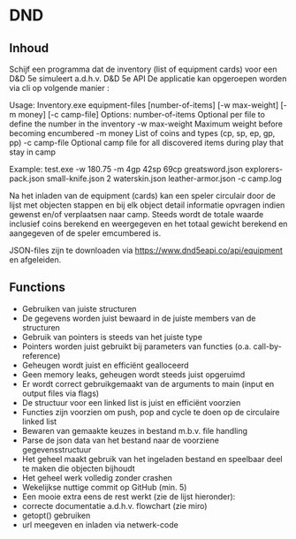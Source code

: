 # DND
## Inhoud
Schijf een programma dat de inventory (list of equipment cards) voor een D&D 5e simuleert a.d.h.v. D&D 5e API 
De applicatie kan opgeroepen worden via cli op volgende manier :

Usage:   Inventory.exe equipment-files [number-of-items] [-w max-weight] [-m money] [-c camp-file]
Options:
    number-of-items      Optional per file to define the number in the inventory
    -w max-weight        Maximum weight before becoming encumbered
    -m money             List of coins and types (cp, sp, ep, gp, pp)
    -c camp-file         Optional camp file for all discovered items during play that stay in camp
 
Example: test.exe -w 180.75 -m 4gp 42sp 69cp greatsword.json explorers-pack.json small-knife.json 2 waterskin.json leather-armor.json -c camp.log

Na het inladen van de equipment (cards) kan een speler circulair door de lijst met objecten stappen en bij elk object detail informatie opvragen indien gewenst en/of verplaatsen naar camp. Steeds wordt de totale waarde inclusief coins berekend en weergegeven en het totaal gewicht berekend en aangegeven of de speler emcumbered is.

JSON-files zijn te downloaden via https://www.dnd5eapi.co/api/equipment en afgeleiden.

## Functions
- Gebruiken van juiste structuren
- De gegevens worden juist bewaard in de juiste members van de structuren
- Gebruik van pointers is steeds van het juiste type
- Pointers worden juist gebruikt bij parameters van functies (o.a. call-by-reference)
- Geheugen wordt juist en efficiënt gealloceerd
- Geen memory leaks, geheugen wordt steeds juist opgeruimd
- Er wordt correct gebruikgemaakt van de arguments to main (input en output files via flags)
- De structuur voor een linked list is juist en efficiënt voorzien
- Functies zijn voorzien om push, pop and cycle te doen op de circulaire linked list
- Bewaren van gemaakte keuzes in bestand m.b.v. file handling
- Parse de json data van het bestand naar de voorziene gegevensstructuur
- Het geheel maakt gebruik van het ingeladen bestand en speelbaar deel te maken die objecten bijhoudt
- Het geheel werk volledig zonder crashen
- Wekelijkse nuttige commit op GitHub (min. 5)
- Een mooie extra eens de rest werkt (zie de lijst hieronder):
- correcte documentatie a.d.h.v. flowchart (zie miro)
- getopt() gebruiken
- url meegeven en inladen via netwerk-code


